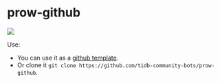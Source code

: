 # prow-github

![](https://github.com/tidb-community-bots/prow-github/workflows/Go%20Boilerplate/badge.svg)

Use:
   - You can use it as a [github template](https://github.com/tidb-community-bots/prow-github/generate).
   - Or clone it `git clone https://github.com/tidb-community-bots/prow-github`.